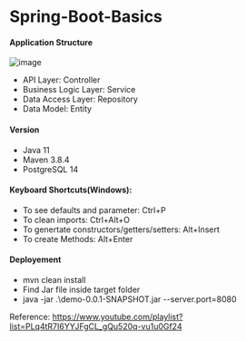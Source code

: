 # Spring-Boot-Basics

#### Application Structure
![image](https://user-images.githubusercontent.com/44017133/144742360-2a3c9fb5-dc21-4b5d-af36-dc4379e2b778.png)

- API Layer: Controller
- Business Logic Layer: Service
- Data Access Layer: Repository
- Data Model: Entity

#### Version
- Java 11
- Maven 3.8.4
- PostgreSQL 14

#### Keyboard Shortcuts(Windows):
- To see defaults and parameter: Ctrl+P
- To clean imports: Ctrl+Alt+O
- To genertate constructors/getters/setters: Alt+Insert
- To create Methods: Alt+Enter

#### Deployement
- mvn clean install
- Find Jar file inside target folder
- java -jar .\demo-0.0.1-SNAPSHOT.jar --server.port=8080

Reference: https://www.youtube.com/playlist?list=PLq4tR7I6YYJFgCL_gQu520q-vu1u0Gf24


